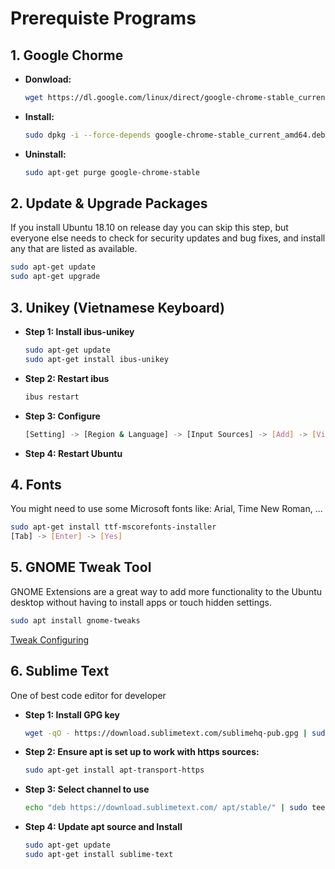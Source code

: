 #  Prerequiste Programs

## 1. Google Chorme
<ul>
<li><b>Donwload:</b></li>

```bash
wget https://dl.google.com/linux/direct/google-chrome-stable_current_amd64.deb
```

<li><b>Install:</b></li>
 
```zsh
sudo dpkg -i --force-depends google-chrome-stable_current_amd64.deb
```

<li><b>Uninstall:</b></li>

```zsh
sudo apt-get purge google-chrome-stable
```
</ul>

## 2. Update & Upgrade Packages
If you install Ubuntu 18.10 on release day you can skip this step, but everyone else needs to check for security updates and bug fixes, and install any that are listed as available.

```sh
sudo apt-get update
sudo apt-get upgrade
```

## 3. Unikey (Vietnamese Keyboard)
<ul>
<li><b>Step 1: Install ibus-unikey</b></li>

```sh
sudo apt-get update
sudo apt-get install ibus-unikey
```
<li><b>Step 2: Restart ibus</b></li>

```sh
ibus restart
```

<li><b>Step 3: Configure</b></li>

```sh
[Setting] -> [Region & Language] -> [Input Sources] -> [Add] -> [Vietnamese] -> [Unikey]
```

<li><b>Step 4: Restart Ubuntu</b></li>
</ul>

## 4. Fonts
You might need to use some Microsoft fonts like: Arial, Time New Roman, ...
```sh
sudo apt-get install ttf-mscorefonts-installer 
[Tab] -> [Enter] -> [Yes]
```

## 5. GNOME Tweak Tool
GNOME Extensions are a great way to add more functionality to the Ubuntu desktop without having to install apps or touch hidden settings.

```sh
sudo apt install gnome-tweaks
```

[Tweak Configuring](https://itsfoss.com/gnome-tweak-tool/)

## 6. Sublime Text
One of best code editor for developer
<ul>
<li><b>Step 1: Install GPG key</b></li>

```sh
wget -qO - https://download.sublimetext.com/sublimehq-pub.gpg | sudo apt-key add -
```

<li><b>Step 2: Ensure apt is set up to work with https sources:</b></li>

```sh
sudo apt-get install apt-transport-https
```

<li><b>Step 3: Select channel to use</b></li>

```sh
echo "deb https://download.sublimetext.com/ apt/stable/" | sudo tee /etc/apt/sources.list.d/sublime-text.list
```

<li><b>Step 4: Update apt source and Install</b></li>

```sh
sudo apt-get update
sudo apt-get install sublime-text
```
</ul>

